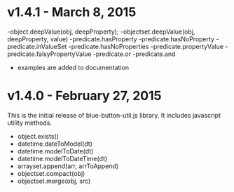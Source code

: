# v1.4.1 - March 8, 2015

-object.deepValue(obj, deepProperty);
-objectset.deepValue(obj, deepProperty, value)
-predicate.hasProperty
-predicate.hasNoProperty
-predicate.inValueSet
-predicate.hasNoProperties
-predicate.propertyValue
-predicate.falsyPropertyValue
-predicate.or
-predicate.and
- examples are added to documentation

# v1.4.0 - February 27, 2015

This is the initial release of blue-button-util.js library.  It includes javascript utility methods.

- object.exists()
- datetime.dateToModel(dt)
- datetime.modelToDate(dt)
- datetime.modelToDateTime(dt)
- arrayset.append(arr, arrToAppend)
- objectset.compact(obj)
- objectset.merge(obj, src)
